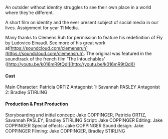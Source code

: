 An outsider without identity struggles to see their own place in a world where they're different.

A short film on identity and the ever present subject of social media in our lives. Assignment for year 11 Media.

Many thanks to Clemens Ruh for permission to feature his redefinition of Fly by Ludovico Einaudi. See more of his great work at[https://soundcloud.com/clemensruh](https://soundcloud.com/clemensruh). The original was featured in the soundtrack of the french film 'The Intouchables' ([http://youtu.be/k016mR9tQdI](http://youtu.be/k016mR9tQdI))

#### Cast

Main Character: Patricia ORTIZ
Antagonist 1: Savannah PASLEY
Antagonist 2: Bradley STIRLING

#### Production & Post Production

Storyboarding and initial concept: Jake COPPINGER, Patricia ORTIZ, Savannah PASLEY, Bradley STIRLING
Script: Jake COPPINGER
Editing: Jake COPPINGER
Special effects: Jake COPPINGER
Sound design: Jake COPPINGER
Filming: Jake COPPINGER, Bradley STIRLING 